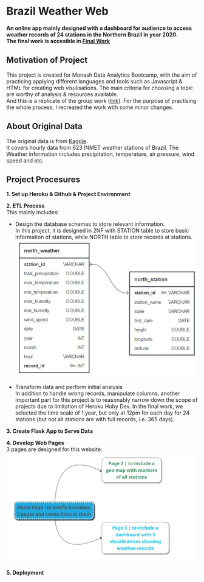 # Brazil Weather Web 
**An online app mainly designed with a dashboard for audience to access weather records of 24 stations in the Northern Brazil in year 2020. 
<br/>The final work is accesible in [Final Work](https://monashbootcamp-project2.herokuapp.com)**

## Motivation of Project
This project is created for Monash Data Analytics Bootcamp, with the aim of practicing applying different languages and tools such as Javascript & HTML for creating web visulisations. The main criteria for choosing a topic are worthy of analysis & resources available. 
<br/>And this is a replicate of the group work ([link](https://project-3-group-8.herokuapp.com)). For the purpose of practising the whole process, I recreated the work with some minor changes. 

## About Original Data
The original data is from [Kaggle](https://www.kaggle.com/datasets/PROPPG-PPG/hourly-weather-surface-brazil-southeast-region).
<br/>It covers hourly data from 623 INMET weather stations of Brazil. The Weather information includes precipitation, temperature, air pressure, wind speed and etc.

## Project Procesures
**1. Set up Heroku & Github & Project Environment**

**2. ETL Process**
<br/>This mainly includes:
* Design the database schemas to store relevant information. 
<br/>In this project, it is designed in 2NF with STATION table to store basic information of stations, while NORTH table to store records at stations.
<br/>![Database Schema](https://github.com/MZt92-ui/Project-3-Local/blob/main/ETL/database/erd_diagram.JPG)

* Transform data and perform initial analysis
<br/>In addition to handle wrong records, manipulate columns, another important part for this project is to reasonably narrow down the scope of projects due to limitation of Heroku Hoby Dev. In the final work, we selected the time scale of 1 year, but only at 12pm for each day for 24 stations (but not all stations are with full records, i.e. 365 days). 

**3. Create Flask App to Serve Data**

**4. Develop Web Pages**
<br/>3 pages are designed for this website:
<br/>![Web Structure](https://github.com/MZt92-ui/Project-3-Local/blob/main/other/web%20structure.JPG)

**5. Deployment**



